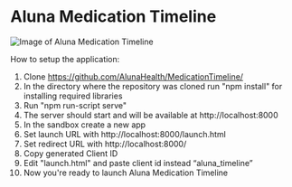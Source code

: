# Aluna Medication Timeline

![Image of Aluna Medication Timeline](https://github.com/djpr1me/MedicationTimeline/blob/54b8da249564c5285815ee418f03624c4ac8865b/Aluna_Medication_Timeline.png)

How to setup the application:
1. Clone https://github.com/AlunaHealth/MedicationTimeline/
2. In the directory where the repository was cloned run "npm install" for installing required libraries
3. Run "npm run-script serve"
4. The server should start and will be available at http://localhost:8000
5. In the sandbox create a new app
6. Set launch URL with http://localhost:8000/launch.html
7. Set redirect URL with http://localhost:8000/
8. Copy generated Client ID
9. Edit "launch.html" and paste client id instead “aluna_timeline”
10. Now you're ready to launch Aluna Medication Timeline
